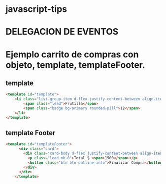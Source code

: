 # javascript-tips

# DELEGACION DE EVENTOS

# Ejemplo carrito de compras con objeto, template, templateFooter.


## template
```html
<template id="template">
    <li class="list-group-item d-flex justify-content-between align-items-center">
        <span class="lead">Frutilla</span>
        <span class="badge bg-primary rounded-pill">12</span>
    </li>
</template>
````

## template Footer
```html
<template id="templateFooter">            
      <div class="card">
        <div class="card-body d-flex justify-content-between align-items-center">
          <p class="lead mb-0">Total $ <span>1500</span></p>
          <button class="btn btn-outline-info">Finalizar Compra</button>
        </div>
      </div>
    </template>
